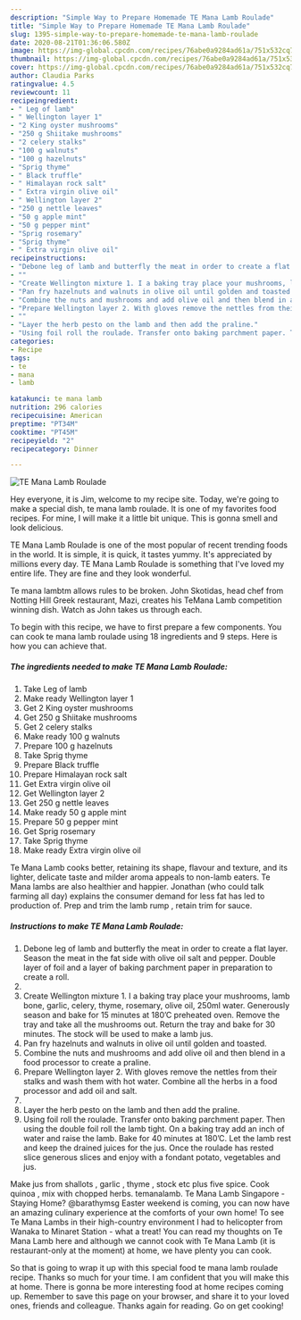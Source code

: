 ```yaml
---
description: "Simple Way to Prepare Homemade TE Mana Lamb Roulade"
title: "Simple Way to Prepare Homemade TE Mana Lamb Roulade"
slug: 1395-simple-way-to-prepare-homemade-te-mana-lamb-roulade
date: 2020-08-21T01:36:06.580Z
image: https://img-global.cpcdn.com/recipes/76abe0a9284ad61a/751x532cq70/te-mana-lamb-roulade-recipe-main-photo.jpg
thumbnail: https://img-global.cpcdn.com/recipes/76abe0a9284ad61a/751x532cq70/te-mana-lamb-roulade-recipe-main-photo.jpg
cover: https://img-global.cpcdn.com/recipes/76abe0a9284ad61a/751x532cq70/te-mana-lamb-roulade-recipe-main-photo.jpg
author: Claudia Parks
ratingvalue: 4.5
reviewcount: 11
recipeingredient:
- " Leg of lamb"
- " Wellington layer 1"
- "2 King oyster mushrooms"
- "250 g Shiitake mushrooms"
- "2 celery stalks"
- "100 g walnuts"
- "100 g hazelnuts"
- "Sprig thyme"
- " Black truffle"
- " Himalayan rock salt"
- " Extra virgin olive oil"
- " Wellington layer 2"
- "250 g nettle leaves"
- "50 g apple mint"
- "50 g pepper mint"
- "Sprig rosemary"
- "Sprig thyme"
- " Extra virgin olive oil"
recipeinstructions:
- "Debone leg of lamb and butterfly the meat in order to create a flat layer. Season the meat in the fat side with olive oil salt and pepper. Double layer of foil and a layer of baking parchment paper in preparation to create a roll."
- ""
- "Create Wellington mixture 1. I a baking tray place your mushrooms, lamb bone, garlic, celery, thyme, rosemary, olive oil, 250ml water. Generously season and bake for 15 minutes at 180’C preheated oven. Remove the tray and take all the mushrooms out. Return the tray and bake for 30 minutes. The stock will be used to make a lamb jus."
- "Pan fry hazelnuts and walnuts in olive oil until golden and toasted."
- "Combine the nuts and mushrooms and add olive oil and then blend in a food processor to create a praline."
- "Prepare Wellington layer 2. With gloves remove the nettles from their stalks and wash them with hot water. Combine all the herbs in a food processor and add oil and salt."
- ""
- "Layer the herb pesto on the lamb and then add the praline."
- "Using foil roll the roulade. Transfer onto baking parchment paper. Then using the double foil roll the lamb tight. On a baking tray add an inch of water and raise the lamb. Bake for 40 minutes at 180’C. Let the lamb rest and keep the drained juices for the jus. Once the roulade has rested slice generous slices and enjoy with a fondant potato, vegetables and jus."
categories:
- Recipe
tags:
- te
- mana
- lamb

katakunci: te mana lamb 
nutrition: 296 calories
recipecuisine: American
preptime: "PT34M"
cooktime: "PT45M"
recipeyield: "2"
recipecategory: Dinner

---
```



![TE Mana Lamb Roulade](https://img-global.cpcdn.com/recipes/76abe0a9284ad61a/751x532cq70/te-mana-lamb-roulade-recipe-main-photo.jpg)

Hey everyone, it is Jim, welcome to my recipe site. Today, we're going to make a special dish, te mana lamb roulade. It is one of my favorites food recipes. For mine, I will make it a little bit unique. This is gonna smell and look delicious.

TE Mana Lamb Roulade is one of the most popular of recent trending foods in the world. It is simple, it is quick, it tastes yummy. It's appreciated by millions every day. TE Mana Lamb Roulade is something that I've loved my entire life. They are fine and they look wonderful.

Te mana lambtm allows rules to be broken. John Skotidas, head chef from Notting Hill Greek restaurant, Mazi, creates his TeMana Lamb competition winning dish. Watch as John takes us through each.


To begin with this recipe, we have to first prepare a few components. You can cook te mana lamb roulade using 18 ingredients and 9 steps. Here is how you can achieve that.

<!--inarticleads1-->

##### The ingredients needed to make TE Mana Lamb Roulade:

1. Take  Leg of lamb
1. Make ready  Wellington layer 1
1. Get 2 King oyster mushrooms
1. Get 250 g Shiitake mushrooms
1. Get 2 celery stalks
1. Make ready 100 g walnuts
1. Prepare 100 g hazelnuts
1. Take Sprig thyme
1. Prepare  Black truffle
1. Prepare  Himalayan rock salt
1. Get  Extra virgin olive oil
1. Get  Wellington layer 2
1. Get 250 g nettle leaves
1. Make ready 50 g apple mint
1. Prepare 50 g pepper mint
1. Get Sprig rosemary
1. Take Sprig thyme
1. Make ready  Extra virgin olive oil


Te Mana Lamb cooks better, retaining its shape, flavour and texture, and its lighter, delicate taste and milder aroma appeals to non-lamb eaters. Te Mana lambs are also healthier and happier. Jonathan (who could talk farming all day) explains the consumer demand for less fat has led to production of. Prep and trim the lamb rump , retain trim for sauce. 

<!--inarticleads2-->

##### Instructions to make TE Mana Lamb Roulade:

1. Debone leg of lamb and butterfly the meat in order to create a flat layer. Season the meat in the fat side with olive oil salt and pepper. Double layer of foil and a layer of baking parchment paper in preparation to create a roll.
1. 
1. Create Wellington mixture 1. I a baking tray place your mushrooms, lamb bone, garlic, celery, thyme, rosemary, olive oil, 250ml water. Generously season and bake for 15 minutes at 180’C preheated oven. Remove the tray and take all the mushrooms out. Return the tray and bake for 30 minutes. The stock will be used to make a lamb jus.
1. Pan fry hazelnuts and walnuts in olive oil until golden and toasted.
1. Combine the nuts and mushrooms and add olive oil and then blend in a food processor to create a praline.
1. Prepare Wellington layer 2. With gloves remove the nettles from their stalks and wash them with hot water. Combine all the herbs in a food processor and add oil and salt.
1. 
1. Layer the herb pesto on the lamb and then add the praline.
1. Using foil roll the roulade. Transfer onto baking parchment paper. Then using the double foil roll the lamb tight. On a baking tray add an inch of water and raise the lamb. Bake for 40 minutes at 180’C. Let the lamb rest and keep the drained juices for the jus. Once the roulade has rested slice generous slices and enjoy with a fondant potato, vegetables and jus.


Make jus from shallots , garlic , thyme , stock etc plus five spice. Cook quinoa , mix with chopped herbs. temanalamb. Te Mana Lamb Singapore - Staying Home? @barathymsg Easter weekend is coming, you can now have an amazing culinary experience at the comforts of your own home! To see Te Mana Lambs in their high-country environment I had to helicopter from Wanaka to Minaret Station - what a treat! You can read my thoughts on Te Mana Lamb here and although we cannot cook with Te Mana Lamb (it is restaurant-only at the moment) at home, we have plenty you can cook. 

So that is going to wrap it up with this special food te mana lamb roulade recipe. Thanks so much for your time. I am confident that you will make this at home. There is gonna be more interesting food at home recipes coming up. Remember to save this page on your browser, and share it to your loved ones, friends and colleague. Thanks again for reading. Go on get cooking!

